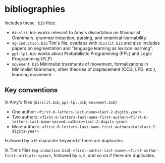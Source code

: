 # bibliographies

Includes these `.bib` files:
- `disslit.bib` works relevant to Amy's dissertation on Minimalist Grammars, grammar induction, parsing, and empirical learnability.
- `mg-induction.bib` Tim's file, overlaps with `disslit.bib` and also includes papers on segmentation and "language learning as lexicon learning".
- `ppl-lpl.bib` works about Probabilistic Programming (PPL) and Logic Programming (PLP)
- `movement.bib` Minimalist treatments of movement, formalizations in Minimalist Grammars, other theories of displacement (CCG, LFG, etc.), learning movement.

## Key conventions

In Amy's files (`disslit.bib`, `ppl-lpl.bib`, `movement.bib`)
- One author: `<first-6-letters-last-name><last-2-digits-year>`
- Two authors: `<first-6-letters-last-name-first-author><first-6-letters-last-name-second-author><last-2-digits-year>`
- More authors: `<first-6-letters-last-name-first-author>etal<last-2-digits-year>`

Followed by a 6-character keyword if there are duplicates.

In Tim's files (`mg-induction.bib`): `<first-author-last-name>.<first-author-first-initial>:<year>`, followed by `a`, `b`, and so on if there are duplicates.

